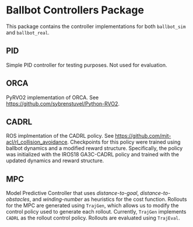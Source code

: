# Ballbot Controllers Package

This package contains the controller implementations for both `ballbot_sim` and `ballbot_real`.

## PID
Simple PID controller for testing purposes. Not used for evaluation.

## ORCA
PyRVO2 implementation of ORCA. See https://github.com/sybrenstuvel/Python-RVO2. 

## CADRL
ROS implmentation of the CADRL policy. See https://github.com/mit-acl/rl_collision_avoidance. Checkpoints for this policy were trained using ballbot dynamics and a modified reward structure. Specifically, the policy was initialized with the IROS18 GA3C-CADRL policy and trained with the updated dynamics and reward structure.

## MPC
Model Predictive Controller that uses *distance-to-goal*, *distance-to-obstacles*, and *winding-number* as heuristics for the cost function. 
Rollouts for the MPC are generated using `TrajGen`, which allows us to modify the control policy used to generate each rollout. 
Currently, `TrajGen` implements `CADRL` as the rollout control policy.
Rollouts are evaluated using `TrajEval`.
